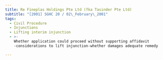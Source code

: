 ```yaml
---
title: Re Fineplas Holdings Pte Ltd (fka Tasinder Pte Ltd)
subtitle: "[2001] SGHC 20 / 02\_February\_2001"
tags:
  - Civil Procedure
  - Injunctions
  - Lifting interim injunction
  - >-
    Whether application could proceed without supporting affidavit
    -considerations to lift injunction-whether damages adequate remedy

---
```


